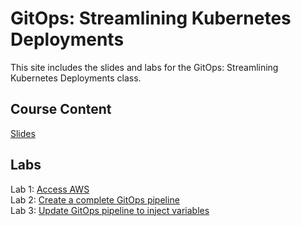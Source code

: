 # GitOps: Streamlining Kubernetes Deployments

This site includes the slides and labs for the GitOps: Streamlining Kubernetes Deployments class.


## Course Content   
[Slides]()   

## Labs   

Lab 1: [Access AWS](labs/setup-aws/)   
Lab 2: [Create a complete GitOps pipeline](labs/gitops-pipeline/)   
Lab 3: [Update GitOps pipeline to inject variables](labs/gitops-variables/)   

